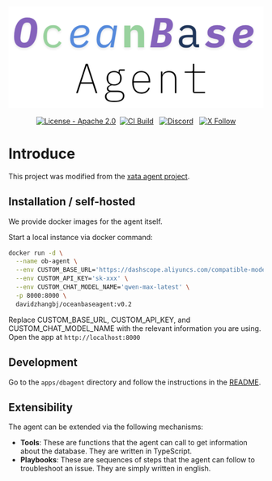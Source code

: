 <div align="center">
  <img src="brand-kit/banner/obAgent.png" alt="oceanbase agent logo" />
</div>

<p align="center">
  <a href="https://github.com/xataio/agent/blob/main/LICENSE"><img src="https://img.shields.io/badge/License-Apache_2.0-green" alt="License - Apache 2.0"></a>&nbsp;
  <a href="https://github.com/xataio/agent/actions?query=branch%3Amain"><img src="https://github.com/xataio/agent/actions/workflows/ci.yml/badge.svg" alt="CI Build"></a> &nbsp;
  <a href="https://xata.io/discord"><img src="https://img.shields.io/discord/996791218879086662?label=Discord" alt="Discord"></a> &nbsp;
  <a href="https://twitter.com/xata"><img src="https://img.shields.io/twitter/follow/xata?style=flat" alt="X Follow" /> </a>
</p>

# Introduce

This project was modified from the [xata agent project](https://github.com/xataio/agent).

## Installation / self-hosted

We provide docker images for the agent itself.

Start a local instance via docker command:

```bash
docker run -d \
  --name ob-agent \
  --env CUSTOM_BASE_URL='https://dashscope.aliyuncs.com/compatible-mode/v1' \
  --env CUSTOM_API_KEY='sk-xxx' \
  --env CUSTOM_CHAT_MODEL_NAME='qwen-max-latest' \
  -p 8000:8000 \
  davidzhangbj/oceanbaseagent:v0.2
```
Replace CUSTOM_BASE_URL, CUSTOM_API_KEY, and CUSTOM_CHAT_MODEL_NAME with the relevant information you are using.<br>
Open the app at `http://localhost:8000`

## Development

Go to the `apps/dbagent` directory and follow the instructions in the [README](./apps/dbagent/README.md).

## Extensibility

The agent can be extended via the following mechanisms:

- **Tools**: These are functions that the agent can call to get information about the database. They are written in TypeScript.
- **Playbooks**: These are sequences of steps that the agent can follow to troubleshoot an issue. They are simply written in english.
